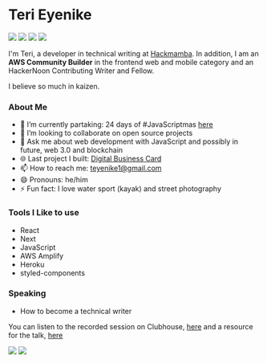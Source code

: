 <h1 align="left">Teri Eyenike</h1>

[<img src="https://img.shields.io/badge/Portfolio-000000?style=flat" />](https://terieyenike.github.io/v2/) [<img src="https://img.shields.io/badge/LinkedIn-0077B5?style=flat&logo=linkedin&logoColor=white" />](https://www.linkedin.com/in/terieyenike/) [<img src="https://img.shields.io/badge/Dev-090909?style=flat&logo=dev.to&logoColor=white" />](https://dev.to/terieyenike) [<img src="https://img.shields.io/badge/Twitter-1DA1F2?style=flat&logo=twitter&logoColor=white" />](https://twitter.com/terieyenike)


I'm Teri, a developer in technical writing at [Hackmamba](https://hackmamba.io). In addition, I am an __AWS Community Builder__ in the frontend web and mobile category and an HackerNoon Contributing Writer and Fellow. 

I believe so much in kaizen.


<h3 align="left">About Me</h3>  

<!-- - 🔭 I’m currently working on  -->
- 🌱 I’m currently partaking: 24 days of #JavaScriptmas [here](https://scrimba.com/learn/javascriptmas2021)
- 👯 I’m looking to collaborate on open source projects
- 💬 Ask me about web development with JavaScript and possibly in future, web 3.0 and blockchain
- 🌐 Last project I built: [Digital Business Card](https://5osh7.csb.app/)
- 📫 How to reach me: <teyenike1@gmail.com>
- 😄 Pronouns: he/him
- ⚡ Fun fact: I love water sport (kayak) and street photography

### Tools I Like to use

- React
- Next
- JavaScript
- AWS Amplify
- Heroku
- styled-components

### Speaking
- How to become a technical writer

You can listen to the recorded session on Clubhouse, [here](https://www.clubhouse.com/room/MRDwbLX5) and a resource for the talk, [here](https://www.figma.com/file/prtuOAoH6aLIeSbAt56Pea/Technical-writing?node-id=0%3A1)



<p align="left">
  <img src="https://github-readme-stats.vercel.app/api?username=terieyenike&show_icons=true&theme=tokyonight" />
  <img src="https://github-readme-stats.vercel.app/api/top-langs?username=terieyenike&show_icons=true&hide_border=false&&count_private=true&include_all_commits=true&theme=tokyonight" />
</p>


<!--
**Terieyenike/terieyenike** is a ✨ _special_ ✨ repository because its `README.md` (this file) appears on your GitHub profile.

Here are some ideas to get you started:

- 🔭 I’m currently working on ...
- 🌱 I’m currently learning ...
- 👯 I’m looking to collaborate on ...
- 🤔 I’m looking for help with ...
- 💬 Ask me about ...
- 📫 How to reach me: ...
- 😄 Pronouns: ...
- ⚡ Fun fact: ...
-->

<!--   <img width="48%" src="https://github-readme-streak-stats.herokuapp.com/?user=terieyenike&theme=tokyonight" /> -->
